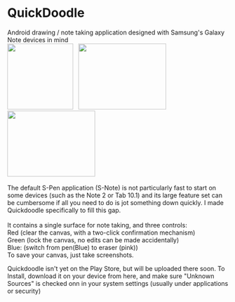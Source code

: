 QuickDoodle
===========

Android drawing / note taking application designed with Samsung's Galaxy Note devices in mind<br>
<img src="http://andrewpinion.com/img/qdnew3.png"  height=150>&nbsp;&nbsp;
<a href="http://andrewpinion.com/img/qdoodle2.jpg"><img src="http://andrewpinion.com/img/qdoodle2.jpg" width=200 height=150></a>
<a href="http://andrewpinion.com/img/qdoodle11.jpg"><img src="http://andrewpinion.com/img/qdoodle11.jpg" width=200 height=150></a>
<br><br>
The default S-Pen application (S-Note) is not particularly fast to start on some devices (such as the Note 2 or Tab 10.1) and its large feature set can be cumbersome if all you need to do is jot something down quickly. I made Quickdoodle specifically to fill this gap.<br><br>
It contains a single surface for note taking, and three controls:<br>
Red (clear the canvas, with a two-click confirmation mechanism)<br>
Green (lock the canvas, no edits can be made accidentally)<br>
Blue: (switch from pen(Blue) to eraser (pink))<br>
To save your canvas, just take screenshots.

Quickdoodle isn't yet on the Play Store, but will be uploaded there soon. To Install, download it on your device from here, and make sure "Unknown Sources" is checked onn in your system settings (usually under applications or security)
